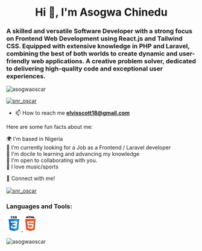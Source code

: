 <h1 align="center">Hi 👋, I'm Asogwa Chinedu</h1>
<h3>A skilled and versatile Software Developer with a strong focus on Frontend Web Development using React.js and Tailwind CSS. Equipped with extensive knowledge in PHP and Laravel, combining the best of both worlds to create dynamic and user-friendly web applications. A creative problem solver, dedicated to delivering high-quality code and exceptional user experiences.</h3>

<p align="left"> <img src="https://komarev.com/ghpvc/?username=asogwaoscar&label=Profile%20views&color=0e75b6&style=flat" alt="asogwaoscar" /> </p>

<p align="left"> <a href="https://twitter.com/snr_oscar" target="blank"><img src="https://img.shields.io/twitter/follow/snr_oscar?logo=twitter&style=for-the-badge" alt="snr_oscar" /></a> </p>

- 📫 How to reach me **elvisscott18@gmail.com**

Here are some fun facts about me:

🌍  I'm based in Nigeria <br>
🚀  I'm currently looking for a Job as a Frontend / Laravel developer <br>
🧠  I'm docile to learning and advancing my knowledge <br>
🤝  I'm open to collaborating with you. <br>
🎵  I love music/sports <br>


📩 Connect with me!
<p align="left">
<a href="https://twitter.com/snr_oscar" target="blank"><img align="center" src="https://raw.githubusercontent.com/rahuldkjain/github-profile-readme-generator/master/src/images/icons/Social/twitter.svg" alt="snr_oscar" height="30" width="40" /></a>
</p>
<p align="left">
<a href="https://www.linkedin.com/in/chinedu-asogwa-458b451ba/" target="blank"></a>
</p>

<h3 align="left">Languages and Tools:</h3>
<p align="left"> <a href="https://www.w3schools.com/css/" target="_blank" rel="noreferrer"> <img src="https://raw.githubusercontent.com/devicons/devicon/master/icons/css3/css3-original-wordmark.svg" alt="css3" width="40" height="40"/> </a> <a href="https://www.w3.org/html/" target="_blank" rel="noreferrer"> <img src="https://raw.githubusercontent.com/devicons/devicon/master/icons/html5/html5-original-wordmark.svg" alt="html5" width="40" height="40"/> </a> </p>

<p><img align="center" src="https://github-readme-stats.vercel.app/api/top-langs?username=asogwaoscar&show_icons=true&locale=en&layout=compact" alt="asogwaoscar" /></p>
